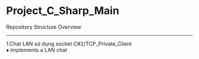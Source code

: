 # Project_C_Sharp_Main
Repository Structure Overview

---

1.Chat LAN sử dụng socket C#2/TCP_Private_Client
<br>
♦ Implements a LAN chat
